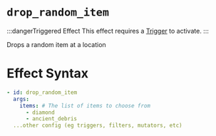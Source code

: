 # `drop_random_item`
:::dangerTriggered Effect
This effect requires a [Trigger](https://plugins.auxilor.io/effects/all-triggers) to activate.
:::

Drops a random item at a location

# Effect Syntax
```yaml
- id: drop_random_item
  args:
    items: # The list of items to choose from
      - diamond
      - ancient_debris
  ...other config (eg triggers, filters, mutators, etc)
```